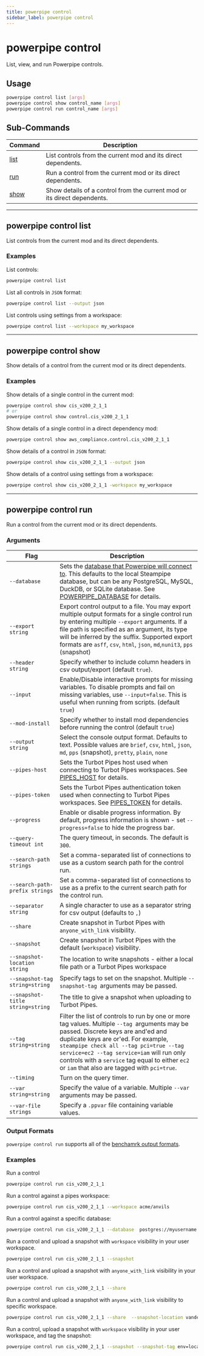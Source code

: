```yaml
---
title: powerpipe control
sidebar_label: powerpipe control
---
```



# powerpipe control

List, view, and run Powerpipe controls.

## Usage
```bash
powerpipe control list [args]
powerpipe control show control_name [args]
powerpipe control run control_name [args]
```


## Sub-Commands

| Command | Description
|-|-
| [list](#powerpipe-control-list) | List controls from the current mod and its direct dependents.
| [run](#powerpipe-control-run)  | Run a control from the current mod or its direct dependents.
| [show](#powerpipe-control-show) | Show details of a control from the current mod or its direct dependents.



----
## powerpipe control list
List controls from the current mod and its direct dependents.

### Examples


List controls:
```bash
powerpipe control list
```


List all controls in `JSON` format:
```bash
powerpipe control list --output json
```

List controls using settings from a workspace:
```bash
powerpipe control list --workspace my_workspace
```


---

## powerpipe control show
Show details of a control from the current mod or its direct dependents.


### Examples

Show details of a single control in the current mod:
```bash
powerpipe control show cis_v200_2_1_1
# or
powerpipe control show control.cis_v200_2_1_1
```


Show details of a single control in a direct dependency mod:
```bash
powerpipe control show aws_compliance.control.cis_v200_2_1_1
```

Show details of a control in `JSON` format:
```bash
powerpipe control show cis_v200_2_1_1 --output json
```


Show details of a control using settings from a workspace:
```bash
powerpipe control show cis_v200_2_1_1 -workspace my_workspace
```
---

## powerpipe control run
Run a control from the current mod or its direct dependents.

### Arguments

| Flag | Description
|-|-
|  `--database`         |  Sets the [database that Powerpipe will connect to](/docs/run#selecting-a-database). This defaults to the local Steampipe database, but can be any PostgreSQL, MySQL, DuckDB, or SQLite database. See [POWERPIPE_DATABASE](/docs/reference/env-vars/powerpipe_database) for details.
|  `--export string`              | Export control output to a file. You may export multiple output formats for a single control run by entering multiple `--export` arguments. If a file path is specified as an argument, its type will be inferred by the suffix. Supported export formats are `asff`, `csv`, `html`, `json`, `md`,`nunit3`, `pps` (snapshot)
|  `--header string`              | Specify whether to include column headers in csv output/export (default `true`).
|  `--input`                      | Enable/Disable interactive prompts for missing variables. To disable prompts and fail on missing variables, use  `--input=false`. This is useful when running from scripts. (default `true`)
|  `--mod-install`                | Specify whether to install mod dependencies before running the control (default `true`)
|  `--output string`              | Select the console output format. Defaults to text. Possible values are `brief`, `csv`, `html`, `json`, `md`, `pps` (snapshot), `pretty`, `plain`, `none`
|  `--pipes-host`                 | Sets the Turbot Pipes host used when connecting to Turbot Pipes workspaces. See  [PIPES_HOST](/docs/reference/env-vars/pipes_host) for details.
|  `--pipes-token`                | Sets the Turbot Pipes authentication token used when connecting to Turbot Pipes workspaces. See  [PIPES_TOKEN](/docs/reference/env-vars/pipes_token) for details.
|  `--progress`                   | Enable or disable progress information. By default, progress information is shown - set  `--progress=false` to hide the progress bar.
|  `--query-timeout int`          | The query timeout, in seconds. The default is `300`.
|  `--search-path strings`        | Set a comma-separated list of connections to use as a custom search path for the control run.
|  `--search-path-prefix strings` | Set a comma-separated list of connections to use as a prefix to the current search path for the control run.
|  `--separator string`           | A single character to use as a separator string for csv output (defaults to `,`)
|  `--share`                      | Create snapshot in Turbot Pipes with `anyone_with_link` visibility.
|  `--snapshot`                   | Create snapshot in Turbot Pipes with the default (`workspace`) visibility.
|  `--snapshot-location string`   |	The location to write snapshots - either a local file path or a Turbot Pipes workspace
|  `--snapshot-tag string=string` | Specify tags to set on the snapshot. Multiple `--snapshot-tag `arguments may be passed.
|  `--snapshot-title string=string` | The title to give a snapshot when uploading to Turbot Pipes.
|  `--tag string=string`          | Filter the list of controls to run by one or more tag values. Multiple `--tag `arguments may be passed. Discrete keys are and'ed and duplicate keys are or'ed. For example, `steampipe check all --tag pci=true --tag service=ec2 --tag service=iam` will run only controls with a `service` tag equal to either `ec2` or `iam` that also are tagged with `pci=true`.
|  `--timing`                     | Turn on the query timer.
| `--var string=string`           | Specify the value of a variable.  Multiple `--var` arguments may be passed. 
| `--var-file strings`            | Specify a `.ppvar` file containing variable values.


### Output Formats

`powerpipe control run` supports all of the [benchamrk output formats](/docs/reference/cli/benchmark#output-formats).



### Examples

Run a control 
```bash
powerpipe control run cis_v200_2_1_1
```

Run a control against a pipes workspace:
```bash
powerpipe control run cis_v200_2_1_1 --workspace acme/anvils
```

Run a control against a specific database:
```bash
powerpipe control run cis_v200_2_1_1 --database  postgres://myusername:passworrd@mydbserver.mydomain.com:9193/steampipe
```


Run a control and upload a snapshot with `workspace` visibility in your user workspace.
```bash
powerpipe control run cis_v200_2_1_1 --snapshot
```


Run a control and upload a snapshot with `anyone_with_link` visibility in your user workspace.
```bash
powerpipe control run cis_v200_2_1_1 --share 
```


Run a control and upload a snapshot with `anyone_with_link` visibility to specific workspace.
```bash
powerpipe control run cis_v200_2_1_1 --share  --snapshot-location vandelay-industries/latex
```

Run a control, upload a snapshot with `workspace` visibility in your user workspace, and tag the snapshot:
```bash
powerpipe control run cis_v200_2_1_1 --snapshot --snapshot-tag env=local 
```